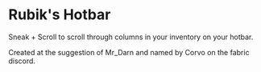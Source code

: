 # Rubik's Hotbar

Sneak + Scroll to scroll through columns in your inventory on your hotbar.  

Created at the suggestion of Mr_Darn and named by Corvo on the fabric discord.  
